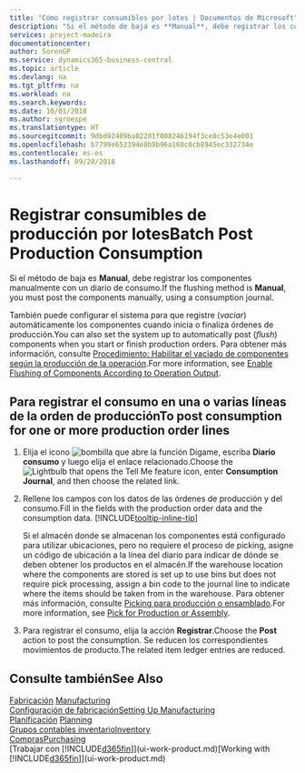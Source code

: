 ```yaml
---
title: "Cómo registrar consumibles por lotes | Documentos de Microsoft"
description: "Si el método de baja es **Manual**, debe registrar los componentes manualmente con un diario de consumo."
services: project-madeira
documentationcenter: 
author: SorenGP
ms.service: dynamics365-business-central
ms.topic: article
ms.devlang: na
ms.tgt_pltfrm: na
ms.workload: na
ms.search.keywords: 
ms.date: 10/01/2018
ms.author: sgroespe
ms.translationtype: HT
ms.sourcegitcommit: 9dbd92409ba02281f008246194f3ce0c53e4e001
ms.openlocfilehash: b7799e652394e8b9b96a168c0cb8945ec332734e
ms.contentlocale: es-es
ms.lasthandoff: 09/28/2018

---
```

# <a name="batch-post-production-consumption"></a><span data-ttu-id="bd401-103">Registrar consumibles de producción por lotes</span><span class="sxs-lookup"><span data-stu-id="bd401-103">Batch Post Production Consumption</span></span>
<span data-ttu-id="bd401-104">Si el método de baja es **Manual**, debe registrar los componentes manualmente con un diario de consumo.</span><span class="sxs-lookup"><span data-stu-id="bd401-104">If the flushing method is **Manual**, you must post the components manually, using a consumption journal.</span></span>

<span data-ttu-id="bd401-105">También puede configurar el sistema para que registre (*vaciar*) automáticamente los componentes cuando inicia o finaliza órdenes de producción.</span><span class="sxs-lookup"><span data-stu-id="bd401-105">You can also set the system up to automatically post (*flush*) components when you start or finish production orders.</span></span> <span data-ttu-id="bd401-106">Para obtener más información, consulte [Procedimiento: Habilitar el vaciado de componentes según la producción de la operación](production-how-to-flush-components-according-to-operation-output.md).</span><span class="sxs-lookup"><span data-stu-id="bd401-106">For more information, see [Enable Flushing of Components According to Operation Output](production-how-to-flush-components-according-to-operation-output.md).</span></span>

## <a name="to-post-consumption-for-one-or-more-production-order-lines"></a><span data-ttu-id="bd401-107">Para registrar el consumo en una o varias líneas de la orden de producción</span><span class="sxs-lookup"><span data-stu-id="bd401-107">To post consumption for one or more production order lines</span></span>  
1.  <span data-ttu-id="bd401-108">Elija el icono ![bombilla que abre la función Dígame](media/ui-search/search_small.png "Dígame que desea hacer"), escriba **Diario consumo** y luego elija el enlace relacionado.</span><span class="sxs-lookup"><span data-stu-id="bd401-108">Choose the ![Lightbulb that opens the Tell Me feature](media/ui-search/search_small.png "Tell me what you want to do") icon, enter **Consumption Journal**, and then choose the related link.</span></span>  
2.  <span data-ttu-id="bd401-109">Rellene los campos con los datos de las órdenes de producción y del consumo.</span><span class="sxs-lookup"><span data-stu-id="bd401-109">Fill in the fields with the production order data and the consumption data.</span></span> [!INCLUDE[tooltip-inline-tip](includes/tooltip-inline-tip_md.md)]  

    <span data-ttu-id="bd401-110">Si el almacén donde se almacenan los componentes está configurado para utilizar ubicaciones, pero no requiere el proceso de picking, asigne un código de ubicación a la línea del diario para indicar de dónde se deben obtener los productos en el almacén.</span><span class="sxs-lookup"><span data-stu-id="bd401-110">If the warehouse location where the components are stored is set up to use bins but does not require pick processing, assign a bin code to the journal line to indicate where the items should be taken from in the warehouse.</span></span> <span data-ttu-id="bd401-111">Para obtener más información, consulte [Picking para producción o ensamblado](warehouse-how-to-pick-for-production.md).</span><span class="sxs-lookup"><span data-stu-id="bd401-111">For more information, see [Pick for Production or Assembly](warehouse-how-to-pick-for-production.md).</span></span>  
3.  <span data-ttu-id="bd401-112">Para registrar el consumo, elija la acción **Registrar**.</span><span class="sxs-lookup"><span data-stu-id="bd401-112">Choose the **Post** action to post the consumption.</span></span> <span data-ttu-id="bd401-113">Se reducen los correspondientes movimientos de producto.</span><span class="sxs-lookup"><span data-stu-id="bd401-113">The related item ledger entries are reduced.</span></span>

## <a name="see-also"></a><span data-ttu-id="bd401-114">Consulte también</span><span class="sxs-lookup"><span data-stu-id="bd401-114">See Also</span></span>  
<span data-ttu-id="bd401-115">[Fabricación](production-manage-manufacturing.md)  </span><span class="sxs-lookup"><span data-stu-id="bd401-115">[Manufacturing](production-manage-manufacturing.md)  </span></span>  
[<span data-ttu-id="bd401-116">Configuración de fabricación</span><span class="sxs-lookup"><span data-stu-id="bd401-116">Setting Up Manufacturing</span></span>](production-configure-production-processes.md)  
<span data-ttu-id="bd401-117">[Planificación](production-planning.md)    </span><span class="sxs-lookup"><span data-stu-id="bd401-117">[Planning](production-planning.md)    </span></span>  
[<span data-ttu-id="bd401-118">Grupos contables inventario</span><span class="sxs-lookup"><span data-stu-id="bd401-118">Inventory</span></span>](inventory-manage-inventory.md)  
[<span data-ttu-id="bd401-119">Compras</span><span class="sxs-lookup"><span data-stu-id="bd401-119">Purchasing</span></span>](purchasing-manage-purchasing.md)  
<span data-ttu-id="bd401-120">[Trabajar con [!INCLUDE[d365fin](includes/d365fin_md.md)]](ui-work-product.md)</span><span class="sxs-lookup"><span data-stu-id="bd401-120">[Working with [!INCLUDE[d365fin](includes/d365fin_md.md)]](ui-work-product.md)</span></span>

